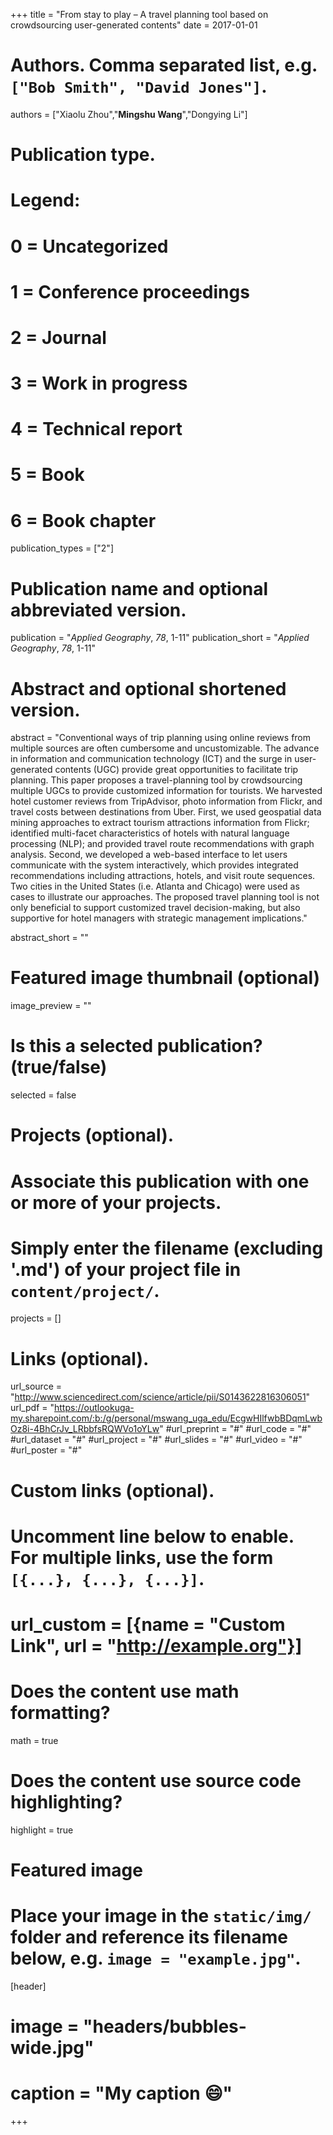 +++
title = "From stay to play – A travel planning tool based on crowdsourcing user-generated contents"
date = 2017-01-01

# Authors. Comma separated list, e.g. `["Bob Smith", "David Jones"]`.
authors = ["Xiaolu Zhou","**Mingshu Wang**","Dongying Li"]

# Publication type.
# Legend:
# 0 = Uncategorized
# 1 = Conference proceedings
# 2 = Journal
# 3 = Work in progress
# 4 = Technical report
# 5 = Book
# 6 = Book chapter
publication_types = ["2"]

# Publication name and optional abbreviated version.
publication = "*Applied Geography*, *78*, 1-11"
publication_short = "*Applied Geography*, *78*, 1-11"

# Abstract and optional shortened version.
abstract = "Conventional ways of trip planning using online reviews from multiple sources are often cumbersome and uncustomizable. The advance in information and communication technology (ICT) and the surge in user-generated contents (UGC) provide great opportunities to facilitate trip planning. This paper proposes a travel-planning tool by crowdsourcing multiple UGCs to provide customized information for tourists. We harvested hotel customer reviews from TripAdvisor, photo information from Flickr, and travel costs between destinations from Uber. First, we used geospatial data mining approaches to extract tourism attractions information from Flickr; identified multi-facet characteristics of hotels with natural language processing (NLP); and provided travel route recommendations with graph analysis. Second, we developed a web-based interface to let users communicate with the system interactively, which provides integrated recommendations including attractions, hotels, and visit route sequences. Two cities in the United States (i.e. Atlanta and Chicago) were used as cases to illustrate our approaches. The proposed travel planning tool is not only beneficial to support customized travel decision-making, but also supportive for hotel managers with strategic management implications."

abstract_short = ""

# Featured image thumbnail (optional)
image_preview = ""

# Is this a selected publication? (true/false)
selected = false

# Projects (optional).
#   Associate this publication with one or more of your projects.
#   Simply enter the filename (excluding '.md') of your project file in `content/project/`.

projects = []

# Links (optional).
url_source = "http://www.sciencedirect.com/science/article/pii/S0143622816306051"
url_pdf = "https://outlookuga-my.sharepoint.com/:b:/g/personal/mswang_uga_edu/EcgwHIlfwbBDqmLwbOz8i-4BhCrJv_LRbbfsRQWVo1oYLw"
#url_preprint = "#"
#url_code = "#"
#url_dataset = "#"
#url_project = "#"
#url_slides = "#"
#url_video = "#"
#url_poster = "#"

# Custom links (optional).
#   Uncomment line below to enable. For multiple links, use the form `[{...}, {...}, {...}]`.
# url_custom = [{name = "Custom Link", url = "http://example.org"}]

# Does the content use math formatting?
math = true

# Does the content use source code highlighting?
highlight = true

# Featured image
# Place your image in the `static/img/` folder and reference its filename below, e.g. `image = "example.jpg"`.
[header]
# image = "headers/bubbles-wide.jpg"
# caption = "My caption :smile:"

+++

